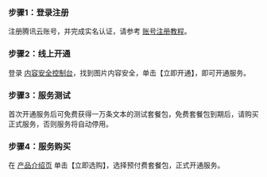 ### **步骤1：登录注册**
注册腾讯云账号，并完成实名认证，请参考 [账号注册教程](https://cloud.tencent.com/document/product/378/17985)。
### **步骤2：线上开通**
登录 [内容安全控制台](https://console.cloud.tencent.com/cms)，找到图片内容安全，单击【立即开通】，即可开通服务。
### **步骤3：服务测试**
首次开通服务后可免费获得一万条文本的测试套餐包，免费套餐包到期后，请购买正式服务，否则服务将自动停用。
### **步骤4：服务购买**
在 [产品介绍页](https://cloud.tencent.com/product/ims) 单击【立即选购】，选择预付费套餐包，正式开通服务。
